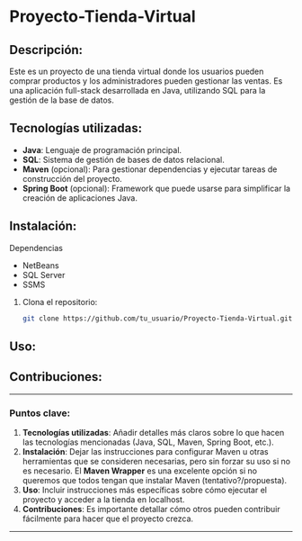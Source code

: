 # Proyecto-Tienda-Virtual

## Descripción:
Este es un proyecto de una tienda virtual donde los usuarios pueden comprar productos y los administradores pueden gestionar las ventas. Es una aplicación full-stack desarrollada en Java, utilizando SQL para la gestión de la base de datos.

## Tecnologías utilizadas:
- **Java**: Lenguaje de programación principal.
- **SQL**: Sistema de gestión de bases de datos relacional.
- **Maven** (opcional): Para gestionar dependencias y ejecutar tareas de construcción del proyecto.
- **Spring Boot** (opcional): Framework que puede usarse para simplificar la creación de aplicaciones Java.

## Instalación:
Dependencias
- NetBeans
- SQL Server
- SSMS
  
1. Clona el repositorio:
   ```bash
   git clone https://github.com/tu_usuario/Proyecto-Tienda-Virtual.git

## Uso:

## Contribuciones:

---

### **Puntos clave:**
1. **Tecnologías utilizadas**: Añadir detalles más claros sobre lo que hacen las tecnologías mencionadas (Java, SQL, Maven, Spring Boot, etc.).
2. **Instalación**: Dejar las instrucciones para configurar Maven u otras herramientas que se consideren necesarias, pero sin forzar su uso si no es necesario. El **Maven Wrapper** es una excelente opción si no queremos que todos tengan que instalar Maven (tentativo?/propuesta).
3. **Uso**: Incluir instrucciones más específicas sobre cómo ejecutar el proyecto y acceder a la tienda en localhost.
4. **Contribuciones**: Es importante detallar cómo otros pueden contribuir fácilmente para hacer que el proyecto crezca.

---
